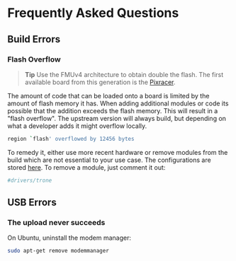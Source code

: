 # Frequently Asked Questions


## Build Errors

### Flash Overflow

> **Tip** Use the FMUv4 architecture to obtain double the flash. The first available board from this generation is the [Pixracer](https://docs.px4.io/en/flight_controller/pixracer.html).


The amount of code that can be loaded onto a board is limited by the amount of flash memory it has. When adding additional modules or code its possible that the addition exceeds the flash memory. This will result in a "flash overflow". The upstream version will always build, but depending on what a developer adds it might overflow locally.

```sh
region `flash' overflowed by 12456 bytes
```

To remedy it, either use more recent hardware or remove modules from the build which are not essential to your use case. The configurations are stored [here](https://github.com/PX4/Firmware/tree/master/cmake/configs). To remove a module, just comment it out:

<div class="host-code"></div>

```cmake
#drivers/trone
```

## USB Errors

### The upload never succeeds

On Ubuntu, uninstall the modem manager:

```sh
sudo apt-get remove modemmanager
```
